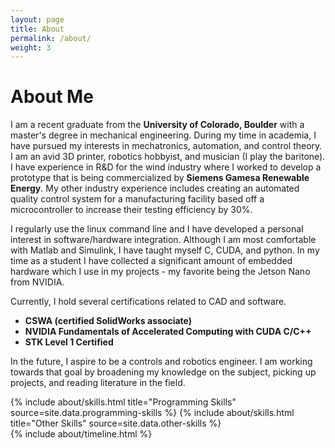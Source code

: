 ```yaml
---
layout: page
title: About
permalink: /about/
weight: 3
---
```


# **About Me**

I am a recent graduate from the **University of Colorado, Boulder** with a master's degree in mechanical engineering. During my time in academia, I have pursued my interests in mechatronics, automation, and control theory. I am an avid 3D printer, robotics hobbyist, and musician (I play the baritone). I have experience in R&D for the wind industry where I worked to develop a prototype that is being commercialized by **Siemens Gamesa Renewable Energy**. My other industry experience includes creating an automated quality control system for a manufacturing facility based off a microcontroller to increase their testing efficiency by 30%. 

I regularly use the linux command line and I have developed a personal interest in software/hardware integration. Although I am most comfortable with Matlab and Simulink, I have taught myself C, CUDA, and python. In my time as a student I have collected a significant amount of embedded hardware which I use in my projects - my favorite being the Jetson Nano from NVIDIA. 

Currently, I hold several certifications related to CAD and software.
* **CSWA (certified SolidWorks associate)**
* **NVIDIA Fundamentals of Accelerated Computing with CUDA C/C++**
* **STK Level 1 Certified** 

In the future, I aspire to be a controls and robotics engineer. I am working towards that goal by broadening my knowledge on the subject, picking up projects, and reading literature in the field.

<div class="row">
{% include about/skills.html title="Programming Skills" source=site.data.programming-skills %}
{% include about/skills.html title="Other Skills" source=site.data.other-skills %}
</div>

<div class="row">
{% include about/timeline.html %}
</div>
